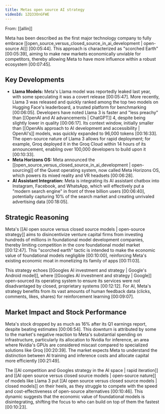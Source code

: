```yaml
---
title: Metas open source AI strategy
videoId: 1ZQ33OnGFWE
---
```


From: [[allin]] <br/> 

Meta has been described as the first major technology company to fully embrace [[open_source_versus_closed_source_in_ai_development | open-source AI]] <a class="yt-timestamp" data-t="00:05:44">[00:05:44]</a>. This approach is characterized as "scorched Earth" <a class="yt-timestamp" data-t="00:05:39">[00:05:39]</a>, aiming to make new markets economically unviable for competitors, thereby allowing Meta to have more influence within a robust ecosystem <a class="yt-timestamp" data-t="00:07:45">[00:07:45]</a>.

## Key Developments

*   **Llama Models:** Meta's Llama model was reportedly leaked last year, with some speculating it was a covert release <a class="yt-timestamp" data-t="00:05:47">[00:05:47]</a>. More recently, Llama 3 was released and quickly ranked among the top two models on Hugging Face's leaderboard, a trusted platform for benchmarking <a class="yt-timestamp" data-t="00:06:05">[00:06:05]</a>. Developers have noted Llama 3 is faster and "less preachy" than [[OpenAI and AI advancements | ChatGPT]] 4, despite being slightly lower in quality <a class="yt-timestamp" data-t="00:06:17">[00:06:17]</a>. Its context window, initially smaller than [[OpenAIs approach to AI development and accessibility | OpenAI's]] models, was quickly expanded to 96,000 tokens <a class="yt-timestamp" data-t="00:16:33">[00:16:33]</a>. The open-source nature of Llama 3 allows for rapid deployment; for example, Groq deployed it in the Groq Cloud within 14 hours of its announcement, enabling over 100,000 developers to build upon it <a class="yt-timestamp" data-t="00:10:33">[00:10:33]</a>.
*   **Meta Horizons OS:** Meta announced the [[open_source_versus_closed_source_in_ai_development | open-sourcing]] of the Quest operating system, now called Meta Horizons OS, which powers its mixed reality and VR headsets <a class="yt-timestamp" data-t="00:06:28">[00:06:28]</a>.
*   **AI Assistant Integration:** Meta is integrating its AI assistant chatbox into Instagram, Facebook, and WhatsApp, which will effectively put a "modern search engine" in front of three billion users <a class="yt-timestamp" data-t="00:06:40">[00:06:40]</a>, potentially capturing 10% of the search market and creating unrivaled advertising data <a class="yt-timestamp" data-t="00:18:05">[00:18:05]</a>.

## Strategic Reasoning

Meta's [[AI open source versus closed source models | open-source strategy]] aims to disincentivize venture capital firms from investing hundreds of millions in foundational model development companies, thereby limiting competition in the core foundational model market <a class="yt-timestamp" data-t="00:12:47">[00:12:47]</a>. This "scorched earth" tactic is intended to make the economic value of foundational models negligible <a class="yt-timestamp" data-t="00:10:00">[00:10:00]</a>, reinforcing Meta's existing economic moat in monetizing its family of apps <a class="yt-timestamp" data-t="00:11:03">[00:11:03]</a>.

This strategy echoes [[Googles AI investment and strategy | Google's Android model]], where [[Googles AI investment and strategy | Google]] open-sourced its operating system to ensure its services were not disadvantaged by closed, proprietary systems <a class="yt-timestamp" data-t="00:12:12">[00:12:12]</a>. For AI, Meta's strategy benefits from its vast amounts of human feedback data (clicks, comments, likes, shares) for reinforcement learning <a class="yt-timestamp" data-t="00:09:07">[00:09:07]</a>.

## Market Impact and Stock Performance

Meta's stock dropped by as much as 16% after its Q1 earnings report, despite beating estimates <a class="yt-timestamp" data-t="00:06:54">[00:06:54]</a>. This downturn is attributed by some to the market's negative reaction to Meta's substantial spending on infrastructure, particularly its allocation to Nvidia for inference, an area where Nvidia's GPUs are considered miscast compared to specialized solutions like Groq <a class="yt-timestamp" data-t="00:20:39">[00:20:39]</a>. The market expects Meta to understand the distinction between AI training and inference costs and allocate capital more efficiently <a class="yt-timestamp" data-t="00:21:49">[00:21:49]</a>.

The [[AI competition and Googles strategy in the AI space | rapid iteration]] and [[AI open source versus closed source models | open-source nature]] of models like Llama 3 put [[AI open source versus closed source models | closed models]] on their heels, as they struggle to compete with the speed and cost-effectiveness of open-source alternatives <a class="yt-timestamp" data-t="00:10:46">[00:10:46]</a>. This dynamic suggests that the economic value of foundational models is disintegrating, shifting the focus to who can build on top of them the fastest <a class="yt-timestamp" data-t="00:10:23">[00:10:23]</a>.